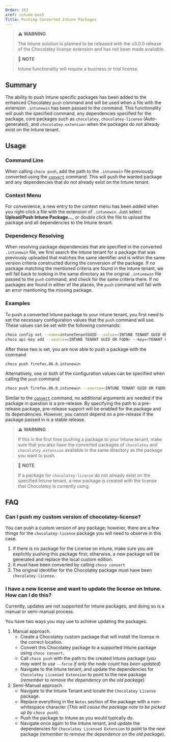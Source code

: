 ```yaml
---
Order: 163
xref: intune-push
Title: Pushing Converted Intune Packages
---
```


> :warning: **WARNING**
>
> The Intune solution is planned to be released with the v3.0.0 release of the Chocolatey license extension and has not been made available.

> :memo: **NOTE**
>
> Intune functionality will require a business or trial license.

## Summary

The ability to push Intune specific packages has been added to the enhanced Chocolatey `push` command and will be used when a file with the extension `.intunewin` has been passed to the command.
This functionality will push the specified command, any dependencies specified for the package, core packages such as `chocolatey`, `chocolatey-license` (Auto-generated), and `chocolatey.extension` when the packages do not already exist on the Intune tenant.

## Usage

### Command Line

When calling `choco push`, add the path to the `.intunewin` file previously converted using the [`convert`](xref:intune-convert) command.
This will push the wanted package and any dependencies that do not already exist on the Intune tenant.

### Context Menu

For convenience, a new entry to the context menu has been added when you right-click a file with the extension of `.intunewin`.
Just select **Upload/Push Intune Package...**, or double click the file to upload the package and all dependencies to the Intune tenant.

### Dependency Resolving

When resolving package dependencies that are specified in the converted `.intunewin` file, we first search the Intune tenant
for a package that was previously uploaded that matches the same identifier and is within the same version criteria constructed during
the conversion of the package.
If no package matching the mentioned criteria are found in the Intune tenant, we will fall back to looking in the same directory as the original
`.intunewin` file passed to the `push` command, and check for the same criteria there.
If no packages are found in either of the places, the `push` command will fail with an error mentioning the missing package.

### Examples

To push a converted Intune package to your intune tenant, you first need to set the necessary configuration values that the `push` command will use.
These values can be set with the following commands:

~~~sh
choco config set --name=intuneTenantGUID --value=<INTUNE TENANT GUID OR FQDN>
choco api-key add --source=<INTUNE TENANT GUID OR FQDN> --key=<TENANT CLIENT ID>:<TENTANT CLIENT SECRET>
~~~

After these two is set, you are now able to push a package with the command

~~~sh
choco push firefox.86.0.intunewin
~~~

Alternatively, one or both of the configuration values can be specified when calling the `push` command

~~~sh
choco push firefox.86.0.intunewin --source=<INTUNE TENANT GUID OR FQDN> --api-key=<TENANT CLIENT ID>:<TENANT CLIENT SECRET>
~~~

Similar to the [`convert`](xref:intune-convert) command, no additional arguments are needed if the package in question is a pre-release.
By specifying the path to a pre-release package, pre-release support will be enabled for the package and its dependencies.
However, you cannot depend on a pre-release if the package passed in is a stable release.

> :warning: **WARNING**
>
> If this is the first time pushing a package to your Intune tenant, make sure that you also
> have the converted packages of `chocolatey` and `chocolatey.extension` available in the same
> directory as the package you want to push.

> :memo: **NOTE**
>
> If a package for `chocolatey-license` do not already exist on the specified Intune tenant,
> a new package is created with the license that Chocolatey is currently using.

## FAQ

### Can I push my custom version of chocolatey-license?

You can push a custom version of any package; however, there are a few things for the `chocolatey-license` package you will need to observe in this case.

1. If there is no package for the License on intune, make sure you are explicitly pushing this package first; otherwise, a new package will be generated and replace the local custom edition.
2. It must have been converted by calling `choco convert`
3. The original identifier for the Chocolatey package must have been `chocolatey-license`.

### I have a new license and want to update the license on Intune. How can I do this?

Currently, updates are not supported for Intune packages, and doing so is a manual or semi-manual process.

You have two ways you may use to achieve updating the packages.

1. Manual approach.
   - Create a Chocolatey custom package that will install the license in the correct location.
   - Convert this Chocolatey package to a supported Intune package using `choco convert`.
   - Call `choco push` with the path to the created Intune package (*you may want to use `--force` if only the node count has been updated*)
   - Navigate to the Intune tenant, and update the dependencies for `Chocolatey Licensed Extension` to point to the new package (*remember to remove the dependency on the old package*)
2. Semi-Manual approach.
   - Navigate to the Intune Tenant and locate the `Chocolatey License` package.
   - Replace everything in the `Notes` section of the package with a non-whitespace character (*This will cause the package note to be picked up by `choco push`*).
   - Push the package to Intune as you would typically do.
   - Navigate once again to the Intune tenant, and update the dependencies for `Chocolatey Licensed Extension` to point to the new package (*remember to remove the dependence on the old package*).
